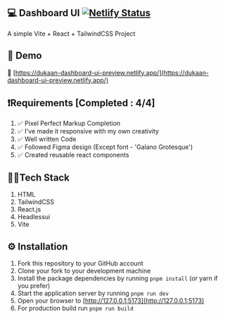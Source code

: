 ## 💻 Dashboard UI [![Netlify Status](https://api.netlify.com/api/v1/badges/b99cef85-025f-46ea-a0fe-a12d7f2e28c5/deploy-status)](https://app.netlify.com/sites/quillbot-exercise/deploys)

A simple Vite + React + TailwindCSS Project

## 🚀 Demo

🔗 [https://dukaan-dashboard-ui-preview.netlify.app/](https://dukaan-dashboard-ui-preview.netlify.app/)

## ❗Requirements [Completed : 4/4]

1. ✅ Pixel Perfect Markup Completion
2. ✅ I've made it responsive with my own creativity
3. ✅ Well written Code
4. ✅ Followed Figma design (Except font - 'Galano Grotesque')
5. ✅ Created reusable react components

## 👨‍💻Tech Stack

1. HTML
2. TailwindCSS
3. React.js
4. Headlessui
5. Vite

## ⚙ Installation

1. Fork this repository to your GitHub account
2. Clone your fork to your development machine
3. Install the package dependencies by running `pnpm install` (or yarn if you prefer)
4. Start the application server by running `pnpm run dev`
5. Open your browser to [http://127.0.0.1:5173](http://127.0.0.1:5173)
6. For production build run `pnpm run build`

